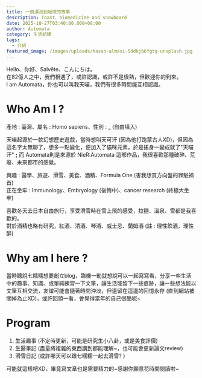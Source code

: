 ```yaml
---
title: 一個漂流到地球的故事
description: Toast、biomedicine and snowboard
date: 2025-10-27T03:40:00.000+08:00
author: Automata
category: 生活紀錄
tags:
  - 介紹
featured_image: /images/uploads/hasan-almasi-5ddkjb6fgtq-unsplash.jpg
---
```

Hello、你好、Salvēte、こんにちは。\
在82億人之中，我們相遇了，或許認識，或許不是很熟，但歡迎你的到來。\
I am Automata，你也可以叫我天喵，我們有很多時間能互相認識。

# Who Am I ?

產地 : 臺灣、屬名 : Homo sapiens、性別 : **_** (自由填入)

天喵起源於一款幻想歷史遊戲，當時想叫天可汗 (因為他打跑蒙古人XD)，但因為這名字太無聊了，想多一點變化，便加入了貓咪元素，於是搖身一變成就了"天喵汗" **;** 而 Automata則是來源於 NieR:Automata 這部作品，我很喜歡那種破碎、荒廢、未來都市的感覺。

興趣 : 醫學、旅遊、滑雪、美食、酒精、Formula One (害我想買方向盤的罪魁禍首)\
正在坐牢 : Immunology、Embryology (後悔中)、cancer research (終極大坐牢)

喜歡冬天去日本自由旅行，享受滑雪時在雪上飛的感受，拉麵、溫泉、雪都是我喜歡的。\
對於酒精也略有研究，紅酒、清酒、琴酒、威士忌、蘭姆酒 (註 : 理性飲酒，理性醉)

# Why am I here ?

當時聽說七糯糯想要創立blog，臨機一動就想說可以一起寫寫看，分享一些生活中的趣事、知識、或單純練習一下文筆，讓生活能留下一些痕跡，讓一些想法能以文筆互相交流，友誼可能會隨著時間沖淡，但遺留在這邊的回憶永存 (直到網站被關掉為止XD)，或許回頭一看，會覺得當年的自己很酷呢~

# Program

1. 生活趣事 (不定時更新，可能是研究生小八卦，或是美食評價)
2. 生醫筆記 (盡量將複雜的東西講到都能理解~，也可能會更新論文review)
3. 滑雪日記 (或許哪天可以跟七糯糯一起去滑雪? )

可能就這樣吧XD，畢竟寫文章也是需要精力的\~感謝你願意花時間閱讀啦\~

